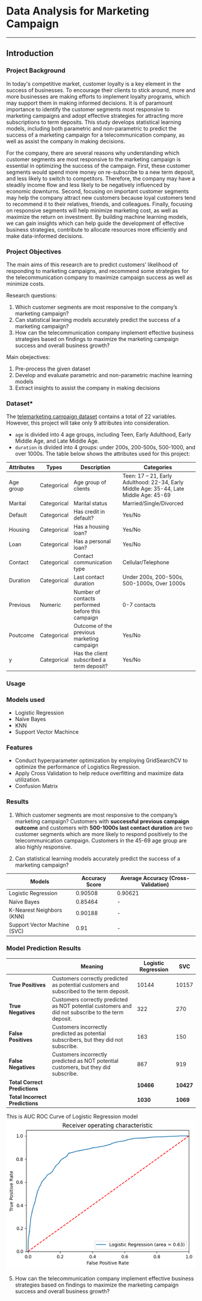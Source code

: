 # **Data Analysis for Marketing Campaign**
---

## **Introduction**
### **Project Background**
In today's competitive market, customer loyalty is a key element in the success of businesses. To encourage their clients to stick around, more and more businesses are making efforts to implement loyalty programs, which may support them in making informed decisions. It is of paramount importance to identify the customer segments most responsive to marketing campaigns and adopt effective strategies for attracting more subscriptions to term deposits. This study develops statistical learning models, including both parametric and non-parametric to predict the success of a marketing campaign for a telecommunication company, as well as assist the company in making decisions.

For the company, there are several reasons why understanding which customer segments are most responsive to the marketing campaign is essential in optimizing the success of the campaign. First, these customer segments would spend more money on re-subscribe to a new term deposit, and less likely to switch to competitors. Therefore, the company may have a steadily income flow and less likely to be negatively influenced by economic downturns. Second, focusing on important customer segments may help the company attract new customers because loyal customers tend to recommend it to their relatives, friends, and colleagues. Finally, focusing on responsive segments will help minimize marketing cost, as well as maximize the return on investment. By building machine learning models, we can gain insights which can help guide the development of effective business strategies, contribute to allocate resources more efficiently and make data-informed decisions.


### **Project Objectives**
The main aims of this research are to predict customers’ likelihood of responding to marketing campaigns, and recommend some strategies for the telecommunication company to maximize campaign success as well as minimize costs.

Research questions: 
  1.	Which customer segments are most responsive to the company’s marketing campaign?
  2.	Can statistical learning models accurately predict the success of a marketing campaign?
  3.	How can the telecommunication company implement effective business strategies based on findings to maximize the marketing campaign success and overall business growth?

Main obejectives:
  1.	Pre-process the given dataset
  2.	Develop and evaluate parametric and non-parametric machine learning models
  3.	Extract insights to assist the company in making decisions


### **Dataset***
The [telemarketing campaign dataset](telecom_data.csv) contains a total of 22 variables. However, this project will take only 9 attributes into consideration.
- `age` is divided into 4 age groups, including Teen, Early Adulthood, Early Middle Age, and Late Middle Age.
- `duration` is divided into 4 groups: under 200s, 200-500s, 500-1000, and over 1000s.
The table below shows the attributes used for this project:


| Attributes  | Types        | Description                                 | Categories                                         |
|-------------|--------------|---------------------------------------------|--------------------------------------------------|
| Age group   | Categorical  | Age group of clients                       | Teen: 17 – 21, Early Adulthood: 22-34, Early Middle Age: 35-44, Late Middle Age: 45-69 |
| Marital     | Categorical  | Marital status                             | Married/Single/Divorced                          |
| Default     | Categorical  | Has credit in default?                     | Yes/No                                           |
| Housing     | Categorical  | Has a housing loan?                        | Yes/No                                           |
| Loan        | Categorical  | Has a personal loan?                       | Yes/No                                           |
| Contact     | Categorical  | Contact communication type                 | Cellular/Telephone                               |
| Duration    | Categorical  | Last contact duration                      | Under 200s, 200-500s, 500-1000s, Over 1000s     |
| Previous    | Numeric      | Number of contacts performed before this campaign | 0-7 contacts                               |
| Poutcome    | Categorical  | Outcome of the previous marketing campaign | Yes/No                                           |
| y           | Categorical  | Has the client subscribed a term deposit?  | Yes/No                                           |

### **Usage**

### **Models used**
- Logistic Regression
- Naïve Bayes
- KNN
- Support Vector Machince

### **Features**
- Conduct hyperparameter optimization by employing GridSearchCV to optimize the performance of Logistics Regression.
- Apply Cross Validation to help reduce overfitting and maximize data utilization.
- Confusion Matrix


### **Results**
1. Which customer segments are most responsive to the company’s marketing campaign?
Customers with **successful previous campaign outcome** and customers with **500-1000s last contact duration** are two customer segments which are more likely to respond positively to the telecommunication campaign. Customers in the 45-69 age group are also highly responsive. 

3. Can statistical learning models accurately predict the success of a marketing campaign?

| Models                        | Accuracy Score | Average Accuracy (Cross-Validation) |
|-------------------------------|----------------|--------------------------------------|
| Logistic Regression           | 0.90508        |  0.90621                              |
| Naïve Bayes                   | 0.85464        | -                                   |
| K-Nearest Neighbors (KNN)     | 0.90188        | -                                   |
| Support Vector Machine (SVC)  | 0.91           | -                            |



### Model Prediction Results

|                                 | **Meaning**                                                                 | **Logistic Regression** | **SVC** |
|-------------------------------------------|-------------------------------------------------------------------------------|--------------------------|---------|
| **True Positives**                         | Customers correctly predicted as potential customers and subscribed to the term deposit. | 10144                    | 10157   |
| **True Negatives**                         | Customers correctly predicted as NOT potential customers and did not subscribe to the term deposit. | 322                      | 270     |
| **False Positives**                        | Customers incorrectly predicted as potential subscribers, but they did not subscribe. | 163                      | 150     |
| **False Negatives**                        | Customers incorrectly predicted as NOT potential customers, but they did subscribe. | 867                      | 919     |
| **Total Correct Predictions**             |                                                                               | **10466**               | **10427** |
| **Total Incorrect Predictions**           |                                                                               | **1030**                | **1069**  |

This is AUC ROC Curve of Logistic Regression model
![auc_roc_curve](auc_roc_curve.png)

5. How can the telecommunication company implement effective business strategies based on findings to maximize the marketing campaign success and overall business growth?













